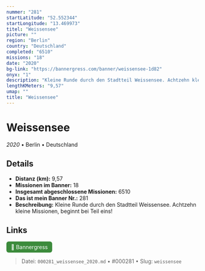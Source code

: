 ```yaml
---
nummer: "281"
startLatitude: "52.552344"
startLongitude: "13.469973"
titel: "Weissensee"
picture: ""
region: "Berlin"
country: "Deutschland"
completed: "6510"
missions: "18"
date: "2020"
bg-link: "https://bannergress.com/banner/weissensee-1d82"
onyx: "1"
description: "Kleine Runde durch den Stadtteil Weissensee. Achtzehn kleine Missionen, beginnt bei Teil eins!"
lengthKMeters: "9,57"
umap: ""
title: "Weissensee"
---
```

# Weissensee

*2020* • Berlin • Deutschland



## Details
- **Distanz (km):** 9,57
- **Missionen im Banner:** 18
- **Insgesamt abgeschlossene Missionen:** 6510
- **Das ist mein Banner Nr.:** 281
- **Beschreibung:** Kleine Runde durch den Stadtteil Weissensee. Achtzehn kleine Missionen, beginnt bei Teil eins!


## Links
<div style="margin-top: 0.5em;">
<a href="https://bannergress.com/banner/weissensee-1d82" target="_blank" style="display:inline-block;margin-right:8px;padding:6px 12px;background-color:#3c8b3c;color:white;text-decoration:none;border-radius:6px;">🔗 Bannergress</a>

</div>


> Datei: `000281_weissensee_2020.md` • #000281 • Slug: `weissensee`
